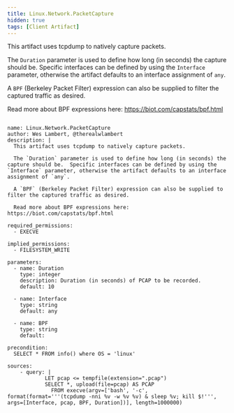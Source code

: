 ```yaml
---
title: Linux.Network.PacketCapture
hidden: true
tags: [Client Artifact]
---
```


This artifact uses tcpdump to natively capture packets.

The `Duration` parameter is used to define how long (in seconds) the capture should be.  Specific interfaces can be defined by using the `Interface` parameter, otherwise the artifact defaults to an interface assignment of `any`.

A `BPF` (Berkeley Packet Filter) expression can also be supplied to filter the captured traffic as desired.

Read more about BPF expressions here: https://biot.com/capstats/bpf.html


<pre><code class="language-yaml">
name: Linux.Network.PacketCapture
author: Wes Lambert, @therealwlambert
description: |
  This artifact uses tcpdump to natively capture packets.

  The `Duration` parameter is used to define how long (in seconds) the capture should be.  Specific interfaces can be defined by using the `Interface` parameter, otherwise the artifact defaults to an interface assignment of `any`.

  A `BPF` (Berkeley Packet Filter) expression can also be supplied to filter the captured traffic as desired.

  Read more about BPF expressions here: https://biot.com/capstats/bpf.html

required_permissions:
  - EXECVE

implied_permissions:
  - FILESYSTEM_WRITE

parameters:
  - name: Duration
    type: integer
    description: Duration (in seconds) of PCAP to be recorded.
    default: 10

  - name: Interface
    type: string
    default: any

  - name: BPF
    type: string
    default:

precondition:
  SELECT * FROM info() where OS = 'linux'

sources:
    - query: |
            LET pcap &lt;= tempfile(extension=".pcap")
            SELECT *, upload(file=pcap) AS PCAP
              FROM execve(argv=['bash', '-c', format(format='''(tcpdump -nni %v -w %v %v) &amp; sleep %v; kill $!''', args=[Interface, pcap, BPF, Duration])], length=1000000)

</code></pre>

